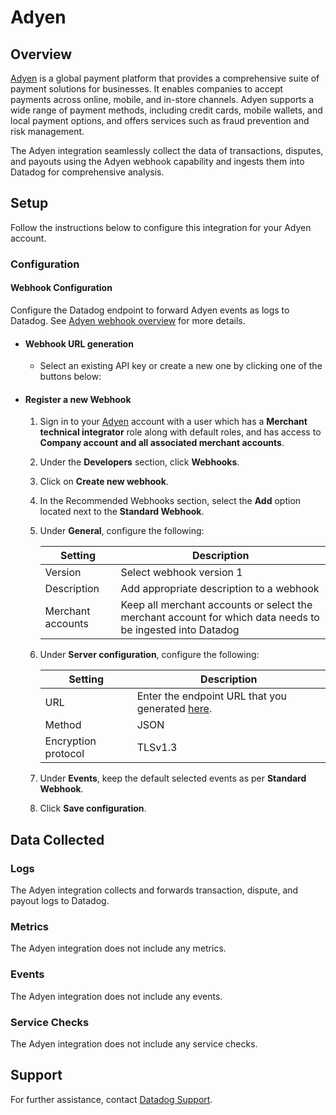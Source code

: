 # Adyen

## Overview
[Adyen][1] is a global payment platform that provides a comprehensive suite of payment solutions for businesses. It enables companies to accept payments across online, mobile, and in-store channels. Adyen supports a wide range of payment methods, including credit cards, mobile wallets, and local payment options, and offers services such as fraud prevention and risk management.

The Adyen integration seamlessly collect the data of transactions, disputes, and payouts using the Adyen webhook capability and ingests them into Datadog for comprehensive analysis.

## Setup

Follow the instructions below to configure this integration for your Adyen account.

### Configuration

#### Webhook Configuration
Configure the Datadog endpoint to forward Adyen events as logs to Datadog. See [Adyen webhook overview][2] for more details.

- #### Webhook URL generation
    - Select an existing API key or create a new one by clicking one of the buttons below:<!-- UI Component to be added by DataDog team -->
- #### Register a new Webhook
    1. Sign in to your [Adyen][1] account with a user which has a **Merchant technical integrator** role along with default roles, and has access to **Company account and all associated merchant accounts**.
    2. Under the **Developers** section, click **Webhooks**.
    3. Click on **Create new webhook**.
    4. In the Recommended Webhooks section, select the **Add** option located next to the **Standard Webhook**.
    5. Under **General**, configure the following:

        | Setting                                                 | Description                                                                             |
        |------------------------------                                          |-----------------------------------------------------------------------------------------|
        | Version                                  | Select webhook version 1                                                          |
        | Description      | Add appropriate description to a webhook                                           |
        | Merchant accounts  | Keep all merchant accounts or select the merchant account for which data needs to be ingested into Datadog                                       |
    
    6. Under **Server configuration**, configure the following:

        | Setting                                                 | Description                                                                             |
        |------------------------------                                          |-----------------------------------------------------------------------------------------|
        | URL                                  | Enter the endpoint URL that you generated [here](#webhook-url-generation).                                                          |
        | Method      | JSON                                           |
        | Encryption protocol  | TLSv1.3                                       |
    7. Under **Events**, keep the default selected events as per **Standard Webhook**.
    8. Click **Save configuration**.


## Data Collected

### Logs

The Adyen integration collects and forwards transaction, dispute, and payout logs to Datadog.

### Metrics

The Adyen integration does not include any metrics.

### Events

The Adyen integration does not include any events.

### Service Checks

The Adyen integration does not include any service checks.

## Support

For further assistance, contact [Datadog Support][3].

[1]: https://www.adyen.com/
[2]: https://docs.adyen.com/development-resources/webhooks/
[3]: https://docs.datadoghq.com/help/